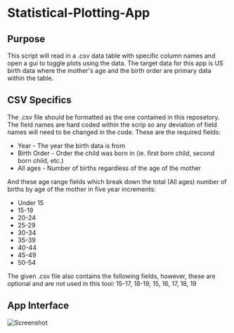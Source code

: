 # Statistical-Plotting-App

## Purpose
This script will read in a .csv data table with specific column names and open a gui to toggle plots using the data. The target data for this app is US birth data where the mother's age and the birth order are primary data within the table. 

## CSV Specifics
The .csv file should be formatted as the one contained in this reposetory. The field names are hard coded within the scrip so any deviation of field names will need to be changed in the code. These are the required fields:

- Year - The year the birth data is from
- Birth Order - Order the child was born in (ie. first born child, second born child, etc.)
- All ages - Number of births regardless of the age of the mother

And these age range fields which break down the total (All ages) number of births by age of the mother in five year increments:

- Under 15
- 15-19
- 20-24
- 25-29
- 30-34
- 35-39
- 40-44
- 45-49
- 50-54


The given .csv file also contains the following fields, however, these are optional and are not used in this tool: 15-17, 18-19, 15, 16, 17, 18, 19

## App Interface
![Screenshot]()
